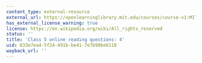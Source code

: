 ```yaml
---
content_type: external-resource
external_url: https://openlearninglibrary.mit.edu/courses/course-v1:MITx+18.05r_10+2022_Summer/courseware/week3/class5-part2/4?activate_block_id=block-v1%3AMITx%2B18.05r_10%2B2022_Summer%2Btype%40vertical%2Bblock%40class5-rq4-vertical
has_external_license_warning: true
license: https://en.wikipedia.org/wiki/All_rights_reserved
status: ''
title: 'Class 5 online reading questions: 4'
uid: 633e7ea4-5f24-491b-be41-7e7b98be6110
wayback_url: ''
---
```

